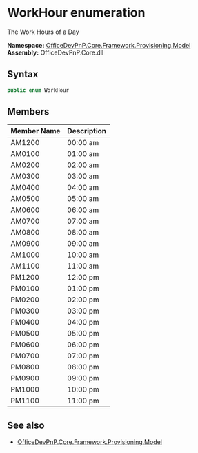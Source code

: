 # WorkHour  enumeration
The Work Hours of a Day  

**Namespace:** [OfficeDevPnP.Core.Framework.Provisioning.Model](OfficeDevPnP.Core.Framework.Provisioning.Model.md)  
**Assembly:** OfficeDevPnP.Core.dll  
## Syntax
```C#
public enum WorkHour
```
## Members
|**Member Name**|**Description**|
|:-----|:-----|
| AM1200 | 00:00 am
| AM0100 | 01:00 am
| AM0200 | 02:00 am
| AM0300 | 03:00 am
| AM0400 | 04:00 am
| AM0500 | 05:00 am
| AM0600 | 06:00 am
| AM0700 | 07:00 am
| AM0800 | 08:00 am
| AM0900 | 09:00 am
| AM1000 | 10:00 am
| AM1100 | 11:00 am
| PM1200 | 12:00 pm
| PM0100 | 01:00 pm
| PM0200 | 02:00 pm
| PM0300 | 03:00 pm
| PM0400 | 04:00 pm
| PM0500 | 05:00 pm
| PM0600 | 06:00 pm
| PM0700 | 07:00 pm
| PM0800 | 08:00 pm
| PM0900 | 09:00 pm
| PM1000 | 10:00 pm
| PM1100 | 11:00 pm

## See also
- [OfficeDevPnP.Core.Framework.Provisioning.Model](OfficeDevPnP.Core.Framework.Provisioning.Model.md)

